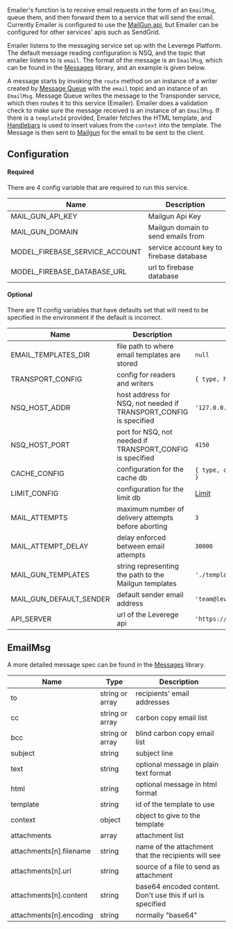  
Emailer's function is to receive email requests in the form of an `EmailMsg`, queue them, and then forward them to a service that will send the email. Currently Emailer is configured to use the [MailGun api](https://www.mailgun.com/), but Emailer can be configured for other services' apis such as SendGrid.

Emailer listens to the messaging service set up with the Leverege Platform. The default message reading configuration is NSQ, and the topic that emailer listens to is `email`. The format of the message is an `EmailMsg`, which can be found in the [Messages](http://docs.leverege.com/docs/messages) library, and an example is given below.

A message starts by invoking the `route` method on an instance of a writer created by [Message Queue](http://docs.leverege.com/docs/message-queue) with the `email` topic and an instance of an `EmailMsg`. Message Queue writes the message to the Transponder service, which then routes it to this service (Emailer). Emailer does a validation check to make sure the message received is an instance of an `EmailMsg`. If there is a `templateId` provided, Emailer fetches the HTML template, and [Handlebars](https://handlebarsjs.com/builtin_helpers.html) is used to insert values from the `context` into the template. The Message is then sent to [Mailgun](https://www.mailgun.com/) for the email to be sent to the client.

## Configuration

#### Required 

There are 4 config variable that are required to run this service.

| Name | Description |
| ---- | ----------- |
| MAIL_GUN_API_KEY | Mailgun Api Key |
| MAIL_GUN_DOMAIN | Mailgun domain to send emails from|
| MODEL_FIREBASE_SERVICE_ACCOUNT | service account key to firebase database |
| MODEL_FIREBASE_DATABASE_URL | url to firebase database |

#### Optional

There are 11 config variables that have defaults set that will need to be specified in the environment if the default is incorrect.

| Name | Description | Default | 
| ---- | ----------- | ------- |
| EMAIL_TEMPLATES_DIR | file path to where email templates are stored | `null` | 
| TRANSPORT_CONFIG | config for readers and writers | `{ type, host, port }` |
| NSQ_HOST_ADDR | host address for NSQ, not needed if TRANSPORT_CONFIG is specified | `'127.0.0.1'` |
| NSQ_HOST_PORT | port for NSQ, not needed if TRANSPORT_CONFIG is specified | `4150` |
| CACHE_CONFIG | configuration for the cache db | `{ type, connection : { host, port } }` |
| LIMIT_CONFIG | configuration for the limit db | [Limit](http://docs.leverege.com/docs/limit) |
| MAIL_ATTEMPTS | maximum number of delivery attempts before aborting | `3` |
| MAIL_ATTEMPT_DELAY | delay enforced between email attempts | `30000` | 
| MAIL_GUN_TEMPLATES | string representing the path to the Mailgun templates | `'./templates/email/'` |
| MAIL_GUN_DEFAULT_SENDER | default sender email address | `'team@leverege.com'` |
| API_SERVER | url of the Leverege api | `'https://imagine.leverege.com:8181'`

## EmailMsg

A more detailed message spec can be found in the [Messages](http://docs.leverege.com/docs/messages) library.

| Name | Type | Description |
| ---- | ---- | ----------- |
| to | string or array | recipients' email addresses |
| cc | string or array | carbon copy email list |
| bcc | string or array | blind carbon copy email list |
| subject | string | subject line |
| text | string | optional message in plain text format |
| html | string | optional message in html format |
| template | string | id of the template to use |
| context | object | object to give to the template |
| attachments | array | attachment list |
| attachments[n].filename | string  | name of the attachment that the recipients will see |
| attachments[n].url | string | source of a file to send as attachment |
| attachments[n].content | string | base64 encoded content. Don't use this if url is specified |
| attachments[n].encoding | string | normally "base64" |

